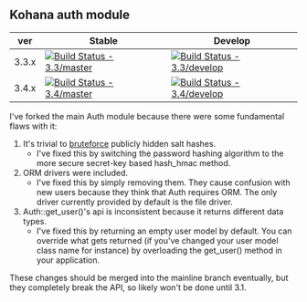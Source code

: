 Kohana auth module
---
| ver   | Stable                                                                                                                       | Develop                                                                                                                        |
|-------|------------------------------------------------------------------------------------------------------------------------------|--------------------------------------------------------------------------------------------------------------------------------|
| 3.3.x | [![Build Status - 3.3/master](https://travis-ci.org/kohana/auth.svg?branch=3.3%2Fmaster)](https://travis-ci.org/kohana/auth) | [![Build Status - 3.3/develop](https://travis-ci.org/kohana/auth.svg?branch=3.3%2Fdevelop)](https://travis-ci.org/kohana/auth) |
| 3.4.x | [![Build Status - 3.4/master](https://travis-ci.org/kohana/auth.svg?branch=3.4%2Fmaster)](https://travis-ci.org/kohana/auth) | [![Build Status - 3.4/develop](https://travis-ci.org/kohana/auth.svg?branch=3.4%2Fdevelop)](https://travis-ci.org/kohana/auth) |

I've forked the main Auth module because there were some fundamental flaws with it:

 1. It's trivial to [bruteforce](http://dev.kohanaframework.org/issues/3163) publicly hidden salt hashes.
    - I've fixed this by switching the password hashing algorithm to the more secure secret-key based hash_hmac method.
 2. ORM drivers were included.
    - I've fixed this by simply removing them. They cause confusion with new users because they think that Auth requires ORM. The only driver currently provided by default is the file driver.
 3. Auth::get_user()'s api is inconsistent because it returns different data types.
    - I've fixed this by returning an empty user model by default. You can override what gets returned (if you've changed your user model class name for instance) by overloading the get_user() method in your application.

These changes should be merged into the mainline branch eventually, but they completely break the API, so likely won't be done until 3.1.